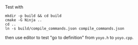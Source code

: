 Test with

```
mkdir -p build && cd build
cmake -G Ninja ..
cd ..
ln -s build/compile_commands.json compile_commands.json
```

then use editor to test "go to definition" from `yoyo.h` to `yoyo.cpp`.
